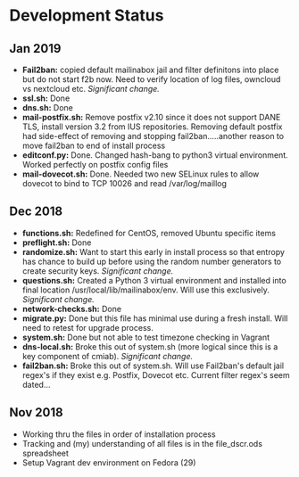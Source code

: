 # Development Status
## Jan 2019
* __Fail2ban:__ copied default mailinabox jail and filter definitons into place but do not start f2b now. Need to verify location of log files, owncloud vs nextcloud etc. _Significant change._
* __ssl.sh:__ Done
* __dns.sh:__ Done
* __mail-postfix.sh:__ Remove postfix v2.10 since it does not support DANE TLS, install version 3.2 from IUS repositories. Removing default postfix had side-effect of removing and stopping fail2ban.....another reason to move fail2ban to end of install process
* __editconf.py:__ Done. Changed hash-bang to python3 virtual environment. Worked perfectly on postfix config files
* __mail-dovecot.sh:__ Done. Needed two new SELinux rules to allow dovecot to bind to TCP 10026 and read /var/log/maillog

## Dec 2018
* __functions.sh:__ Redefined for CentOS, removed Ubuntu specific items
* __preflight.sh:__ Done
* __randomize.sh:__ Want to start this early in install process so that entropy has chance to build up before using the random number generators to create security keys. _Significant change._
* __questions.sh:__ Created a Python 3 virtual environment and installed into final location /usr/local/lib/mailinabox/env. Will use this exclusively. _Significant change._
* __network-checks.sh:__ Done
* __migrate.py:__ Done but this file has minimal use during a fresh install. Will need to retest for upgrade process.
* __system.sh:__ Done but not able to test timezone checking in Vagrant
* __dns-local.sh:__ Broke this out of system.sh (more logical since this is a key component of cmiab). _Significant change._
* __fail2ban.sh:__ Broke this out of system.sh. Will use Fail2ban's default jail regex's if they exist e.g. Postfix, Dovecot etc. Current filter regex's seem dated...

## Nov 2018
* Working thru the files in order of installation process
* Tracking and (my) understanding of all files is in the file\_dscr.ods spreadsheet
* Setup Vagrant dev environment on Fedora (29)
